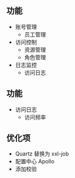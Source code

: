 ## 功能
- 账号管理
    - 员工管理
- 访问控制
    - 资源管理
    - 角色管理
- 日志监控
    - 访问日志
    
## 功能
- 访问日志
  - 访问频率
  
## 优化项
- Quartz 替换为 xxl-job
- 配置中心 Apollo
- 添加校验